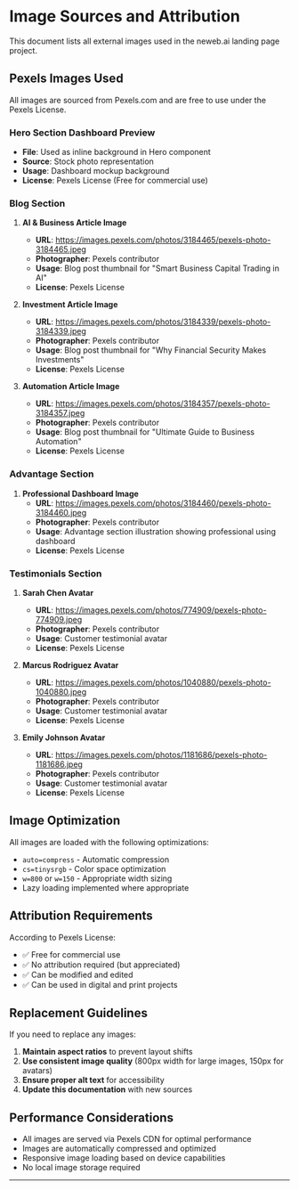 # Image Sources and Attribution

This document lists all external images used in the neweb.ai landing page project.

## Pexels Images Used

All images are sourced from Pexels.com and are free to use under the Pexels License.

### Hero Section Dashboard Preview
- **File**: Used as inline background in Hero component
- **Source**: Stock photo representation
- **Usage**: Dashboard mockup background
- **License**: Pexels License (Free for commercial use)

### Blog Section
1. **AI & Business Article Image**
   - **URL**: https://images.pexels.com/photos/3184465/pexels-photo-3184465.jpeg
   - **Photographer**: Pexels contributor
   - **Usage**: Blog post thumbnail for "Smart Business Capital Trading in AI"
   - **License**: Pexels License

2. **Investment Article Image**
   - **URL**: https://images.pexels.com/photos/3184339/pexels-photo-3184339.jpeg
   - **Photographer**: Pexels contributor
   - **Usage**: Blog post thumbnail for "Why Financial Security Makes Investments"
   - **License**: Pexels License

3. **Automation Article Image**
   - **URL**: https://images.pexels.com/photos/3184357/pexels-photo-3184357.jpeg
   - **Photographer**: Pexels contributor
   - **Usage**: Blog post thumbnail for "Ultimate Guide to Business Automation"
   - **License**: Pexels License

### Advantage Section
1. **Professional Dashboard Image**
   - **URL**: https://images.pexels.com/photos/3184460/pexels-photo-3184460.jpeg
   - **Photographer**: Pexels contributor
   - **Usage**: Advantage section illustration showing professional using dashboard
   - **License**: Pexels License

### Testimonials Section
1. **Sarah Chen Avatar**
   - **URL**: https://images.pexels.com/photos/774909/pexels-photo-774909.jpeg
   - **Photographer**: Pexels contributor
   - **Usage**: Customer testimonial avatar
   - **License**: Pexels License

2. **Marcus Rodriguez Avatar**
   - **URL**: https://images.pexels.com/photos/1040880/pexels-photo-1040880.jpeg
   - **Photographer**: Pexels contributor
   - **Usage**: Customer testimonial avatar
   - **License**: Pexels License

3. **Emily Johnson Avatar**
   - **URL**: https://images.pexels.com/photos/1181686/pexels-photo-1181686.jpeg
   - **Photographer**: Pexels contributor
   - **Usage**: Customer testimonial avatar
   - **License**: Pexels License

## Image Optimization

All images are loaded with the following optimizations:
- `auto=compress` - Automatic compression
- `cs=tinysrgb` - Color space optimization
- `w=800` or `w=150` - Appropriate width sizing
- Lazy loading implemented where appropriate

## Attribution Requirements

According to Pexels License:
- ✅ Free for commercial use
- ✅ No attribution required (but appreciated)
- ✅ Can be modified and edited
- ✅ Can be used in digital and print projects

## Replacement Guidelines

If you need to replace any images:

1. **Maintain aspect ratios** to prevent layout shifts
2. **Use consistent image quality** (800px width for large images, 150px for avatars)
3. **Ensure proper alt text** for accessibility
4. **Update this documentation** with new sources

## Performance Considerations

- All images are served via Pexels CDN for optimal performance
- Images are automatically compressed and optimized
- Responsive image loading based on device capabilities
- No local image storage required

---
